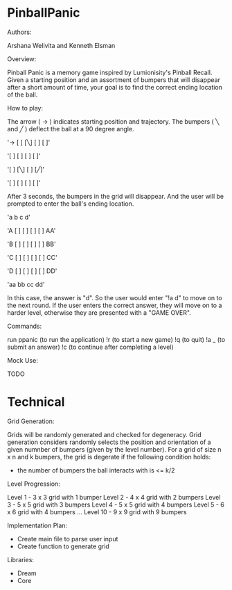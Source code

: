 # PinballPanic

Authors:

Arshana Welivita and Kenneth Elsman

Overview:

Pinball Panic is a memory game inspired by Lumionisity's Pinball Recall.
Given a starting position and an assortment of bumpers that will disappear after a short amount of time, your goal is to find the
correct ending location of the ball.

How to play:

The arrow ( -> ) indicates starting position and trajectory.
The bumpers ( ╲ and ╱ ) deflect the ball at a 90 degree angle.

'-> [ ] [╲] [ ] [ ]'

  '[ ] [ ] [ ] [ ]'
  
  '[ ] [╲] [ ] [╱]'
  
  '[ ] [ ] [ ] [ ]'

After 3 seconds, the bumpers in the grid will disappear. And the user will be prompted to enter the ball's ending location.

   'a   b   c   d'
   
'A [ ] [ ] [ ] [ ] AA'

'B [ ] [ ] [ ] [ ] BB'

'C [ ] [ ] [ ] [ ] CC'

'D [ ] [ ] [ ] [ ] DD'

 'aa  bb  cc  dd'

In this case, the answer is "d". So the user would enter "!a d" to move on to the next round.
If the user enters the correct answer, they will move on to a harder level, otherwise they are presented with a "GAME OVER".

Commands:

run ppanic (to run the application)
!r (to start a new game)
!q (to quit)
!a _ (to submit an answer)
!c (to continue after completing a level)

Mock Use:

TODO


# Technical

Grid Generation:

Grids will be randomly generated and checked for degeneracy. Grid generation considers randomly selects the position and orientation of a given numnber of bumpers (given by the level number).
For a grid of size n x n and k bumpers, the grid is degerate if the following condition holds:
  - the number of bumpers the ball interacts with is <= k/2

Level Progression:

Level 1 - 3 x 3 grid with 1 bumper
Level 2 - 4 x 4 grid with 2 bumpers
Level 3 - 5 x 5 grid with 3 bumpers
Level 4 - 5 x 5 grid with 4 bumpers
Level 5 - 6 x 6 grid with 4 bumpers
...
Level 10 - 9 x 9 grid with 9 bumpers

Implementation Plan:

- Create main file to parse user input
- Create function to generate grid

Libraries:

- Dream
- Core
